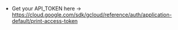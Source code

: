- Get your API_TOKEN here -> https://cloud.google.com/sdk/gcloud/reference/auth/application-default/print-access-token